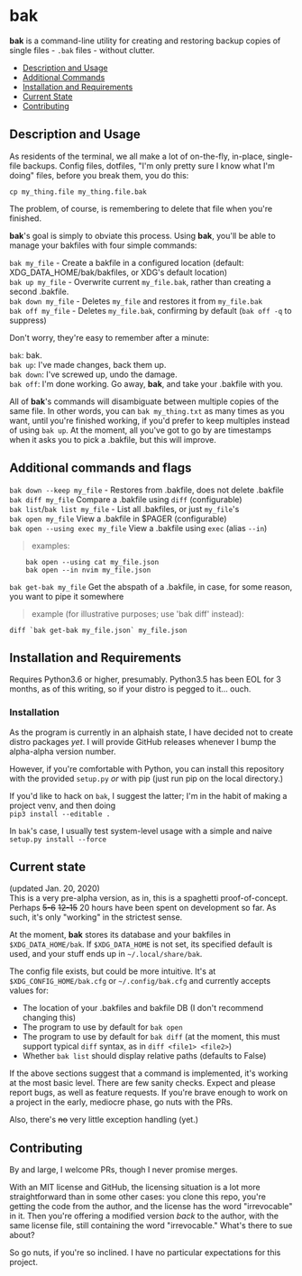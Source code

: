 # bak

**bak** is a command-line utility for creating and restoring backup copies of single files - `.bak` files - without clutter.

- [Description and Usage](#description-and-usage)
- [Additional Commands](#additional-commands-and-flags)
- [Installation and Requirements](#installation-and-requirements)
- [Current State](#current-state)
- [Contributing](#contributing)

## Description and Usage

As residents of the terminal, we all make a lot of on-the-fly, in-place, single-file backups. Config files, dotfiles, "I'm only pretty sure I know what I'm doing" files, before you break them, you do this:

`cp my_thing.file my_thing.file.bak`

The problem, of course, is remembering to delete that file when you're finished.

**bak**'s goal is simply to obviate this process. Using **bak**, you'll be able to manage your bakfiles with four simple commands:

`bak my_file` - Create a bakfile in a configured location (default: XDG_DATA_HOME/bak/bakfiles, or XDG's default location)  
`bak up my_file` - Overwrite current `my_file.bak`, rather than creating a second .bakfile.  
`bak down my_file` - Deletes `my_file` and restores it from `my_file.bak`  
`bak off my_file` - Deletes `my_file.bak`, confirming by default (`bak off -q` to suppress)

Don't worry, they're easy to remember after a minute:

`bak`: bak.  
`bak up`: I've made changes, back them up.  
`bak down`: I've screwed up, undo the damage.  
`bak off`: I'm done working. Go away, **bak**, and take your .bakfile with you.

All of **bak**'s commands will disambiguate between multiple copies of the same file. In other words, you can `bak my_thing.txt` as many times as you want, until you're finished working, if you'd prefer to keep multiples instead of using `bak up`. At the moment, all you've got to go by are timestamps when it asks you to pick a .bakfile, but this will improve.

## Additional commands and flags

`bak down --keep my_file` - Restores from .bakfile, does not delete .bakfile  
`bak diff my_file` Compare a .bakfile using `diff` (configurable)  
`bak list`/`bak list my_file` - List all .bakfiles, or just `my_file`'s  
`bak open my_file` View a .bakfile in $PAGER (configurable)  
`bak open --using exec my_file` View a .bakfile using `exec`  (alias `--in`)

> examples:

        bak open --using cat my_file.json
        bak open --in nvim my_file.json

`bak get-bak my_file` Get the abspath of a .bakfile, in case, for some reason, you want to pipe it somewhere

> example (for illustrative purposes; use 'bak diff' instead):

    diff `bak get-bak my_file.json` my_file.json

## Installation and Requirements

Requires Python3.6 or higher, presumably. Python3.5 has been EOL for 3 months, as of this writing, so if your distro is pegged to it... ouch.

### Installation

As the program is currently in an alphaish state, I have decided not to create distro packages *yet*. I will provide GitHub releases whenever I bump the alpha-alpha version number.

However, if you're comfortable with Python, you can install this repository with the provided `setup.py` *or* with pip (just run pip on the local directory.)

If you'd like to hack on `bak`, I suggest the latter; I'm in the habit of making a project venv, and then doing  
`pip3 install --editable .`

In `bak`'s case, I usually test system-level usage with a simple and naive `setup.py install --force`

## Current state

(updated Jan. 20, 2020)  
This is a very pre-alpha version, as in, this is a spaghetti proof-of-concept. Perhaps ~~5-6~~ ~~12-15~~ 20 hours have been spent on development so far. As such, it's only "working" in the strictest sense.

At the moment, **bak** stores its database and your bakfiles in `$XDG_DATA_HOME/bak`. If `$XDG_DATA_HOME` is not set, its specified default is used, and your stuff ends up in `~/.local/share/bak`.

The config file exists, but could be more intuitive. It's at `$XDG_CONFIG_HOME/bak.cfg` or `~/.config/bak.cfg` and currently accepts values for:

- The location of your .bakfiles and bakfile DB (I don't recommend changing this)
- The program to use by default for `bak open`
- The program to use by default for `bak diff` (at the moment, this must support typical `diff` syntax, as in `diff <file1> <file2>`)
- Whether `bak list` should display relative paths (defaults to False)

If the above sections suggest that a command is implemented, it's working at the most basic level. There are few sanity checks. Expect and please report bugs, as well as feature requests. If you're brave enough to work on a project in the early, mediocre phase, go nuts with the PRs.

Also, there's ~~no~~ very little exception handling (yet.)

## Contributing

By and large, I welcome PRs, though I never promise merges.

With an MIT license and GitHub, the licensing situation is a lot more straightforward than in some other cases: you clone this repo, you're getting the code from the author, and the license has the word "irrevocable" in it. Then you're offering a modified version *back* to the author, with the same license file, still containing the word "irrevocable." What's there to sue about?

So go nuts, if you're so inclined. I have no particular expectations for this project.

